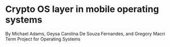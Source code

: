 # Crypto OS layer in mobile operating systems
By Michael Adams, Geysa Carolina De Souza Fernandes, and Gregory Macri
Term Project for Operating Systems

